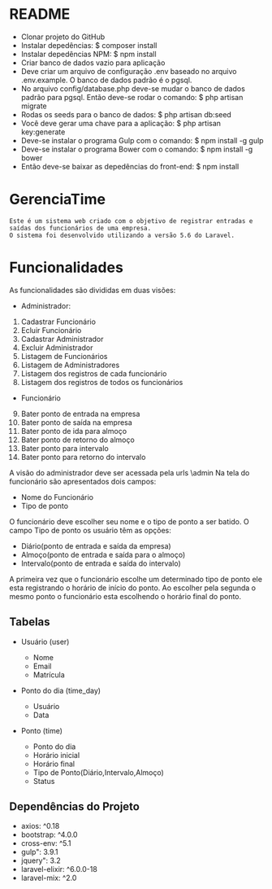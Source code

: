 # README
* Clonar projeto do GitHub
* Instalar depedências:
$ composer install
* Instalar depedências NPM:
$ npm install
* Criar banco de dados vazio para aplicação
* Deve criar um arquivo de configuração .env baseado no arquivo .env.example. O banco de dados padrão é o pgsql.
* No arquivo config/database.php deve-se mudar o banco de dados padrão para pgsql. Então deve-se rodar o comando: 
$ php artisan migrate
* Rodas os seeds para o banco de dados:
$ php artisan db:seed
* Você deve gerar uma chave para a aplicação: 
$ php artisan key:generate
* Deve-se instalar o programa Gulp com o comando:
$ npm install -g gulp  
* Deve-se instalar o programa Bower com o comando:
$ npm install -g bower  
* Então deve-se baixar as depedências do front-end:
$ npm install

# GerenciaTime
	Este é um sistema web criado com o objetivo de registrar entradas e saídas dos funcionários de uma empresa.
	O sistema foi desenvolvido utilizando a versão 5.6 do Laravel.
# Funcionalidades
As funcionalidades são divididas em duas visões:
* Administrador:
1. Cadastrar Funcionário
2. Ecluir Funcionário
3. Cadastrar Administrador
4. Excluir Administrador
5. Listagem de Funcionários
6. Listagem de Administradores
7. Listagem dos registros de cada funcionário
8. Listagem dos registros de todos os funcionários
* Funcionário
9. Bater ponto de entrada na empresa  
10. Bater ponto de saída na empresa 
11. Bater ponto de ida para almoço 
12. Bater ponto de retorno do almoço
13. Bater ponto para intervalo 
14. Bater ponto para retorno do intervalo

A visão do administrador deve ser acessada pela urls \admin
Na tela do funcionário são apresentados dois campos:
* Nome do Funcionário
* Tipo de ponto

O funcionário deve escolher seu nome e o tipo de ponto a ser batido. 
O campo Tipo de ponto os usuário têm as opções:
* Diário(ponto de entrada e saída da empresa)
* Almoço(ponto de entrada e saída para o almoço)
* Intervalo(ponto de entrada e saída do intervalo)

A primeira vez que o funcionário escolhe um determinado tipo de ponto ele esta registrando o horário de início do ponto. Ao escolher pela segunda o mesmo ponto o funcionário esta escolhendo o horário final do ponto.

## Tabelas

* Usuário (user)
	- Nome
	- Email
	- Matrícula

* Ponto do dia (time_day)
	- Usuário
	- Data

* Ponto (time)
	- Ponto do dia
	- Horário inicial
	- Horário final
	- Tipo de Ponto(Diário,Intervalo,Almoço)
	- Status

## Dependências do Projeto
* axios: ^0.18
* bootstrap: ^4.0.0
* cross-env: ^5.1
* gulp": 3.9.1
* jquery": 3.2
* laravel-elixir: ^6.0.0-18
* laravel-mix: ^2.0
